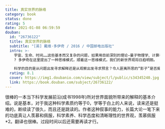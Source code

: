 ```yaml
---
title: 真实世界的脉络
category: book
status: done
rating: 5
date: 2021-01-08 06:59:59
douban:
  id: "26736122"
  title: 真实世界的脉络
  subtitle: "[英] 戴维·多伊奇 / 2016 / 中国邮电出版社"
  intro: >-
    宇宙、生命、时间……这些基本而又复杂的问题，如果用目前深刻的理论—量子物理学、计算机科学、进化论和认识论—去解释，那将会编织成一幅什么样的图景呢？作者戴维
    ? 多伊奇在这里提出了一种思维模式，顺着这一思维模式，我们的新世界观将日趋明朗。

    科学的目的是从问题出发寻求解释还是从观察出发寻求预言？令人匪夷所思的“影子”是否揭示了多重宇宙的存在？虚拟现实描绘的东西是不是真的？真实性的判断标准是什么？是不是只有我们的感觉、听觉或实验装置探测到的东西才是真实的？数学的本质是抽象的还是物理的？人类的知识是怎样发生发展的？时间是均匀流逝的还是量子的？人的活动是否能反作用于宇宙演化的进程？对这些“大”问题，《真实世界的脉络：平行宇宙及其寓意（第2版）》这本书将给您一些启迪。
  rating: 8.1
  cover: https://img1.doubanio.com/view/subject/l/public/s34345240.jpg
  link: https://book.douban.com/subject/26736122/
---
```


很棒的一本当下科学发展前沿(成书1998年)所对世界面貌所带来的解释的基本介绍。说是基本，对于我这种科学素质约等于0，学等于白上的人来说，读来还是挺难的，断续读了很久，而且还是跳读的。作者这种叙事的能力，长篇大论一笔下来的功底真让人羡慕和佩服，科学素养、科学态度和清晰理性的世界观，羡慕佩服*2。翻译也很棒。过段时间以后还需要再读才行。